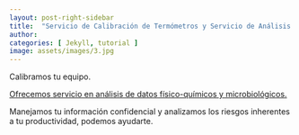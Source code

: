 ```yaml
---
layout: post-right-sidebar
title:  "Servicio de Calibración de Termómetros y Servicio de Análisis de Datos"
author: 
categories: [ Jekyll, tutorial ]
image: assets/images/3.jpg
---
```

Calibramos tu equipo.

<a href="#">Ofrecemos servicio en análisis de datos físico-químicos y microbiológicos.</a>

Manejamos tu información confidencial y analizamos los riesgos inherentes a tu productividad, podemos ayudarte.
